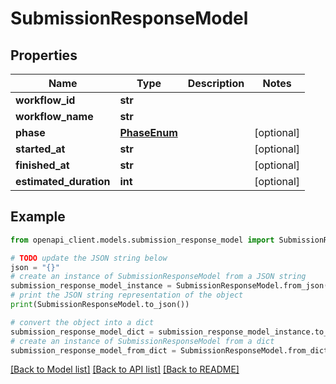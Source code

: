 # SubmissionResponseModel


## Properties

Name | Type | Description | Notes
------------ | ------------- | ------------- | -------------
**workflow_id** | **str** |  | 
**workflow_name** | **str** |  | 
**phase** | [**PhaseEnum**](PhaseEnum.md) |  | [optional] 
**started_at** | **str** |  | [optional] 
**finished_at** | **str** |  | [optional] 
**estimated_duration** | **int** |  | [optional] 

## Example

```python
from openapi_client.models.submission_response_model import SubmissionResponseModel

# TODO update the JSON string below
json = "{}"
# create an instance of SubmissionResponseModel from a JSON string
submission_response_model_instance = SubmissionResponseModel.from_json(json)
# print the JSON string representation of the object
print(SubmissionResponseModel.to_json())

# convert the object into a dict
submission_response_model_dict = submission_response_model_instance.to_dict()
# create an instance of SubmissionResponseModel from a dict
submission_response_model_from_dict = SubmissionResponseModel.from_dict(submission_response_model_dict)
```
[[Back to Model list]](../README.md#documentation-for-models) [[Back to API list]](../README.md#documentation-for-api-endpoints) [[Back to README]](../README.md)


